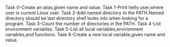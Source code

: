 Task 0-Create an alias,given name and value.
Task 1-Print hello user,where user is current Linux user.
Task 2-Add named directory to the PATH.Named directory should be last directory shell looks into when looking for a program.
Task 3-Count the number of directories in the PATH.
Task 4-List environment variables.
Task 5-List all local variables,environment variables,and functions.
Task 6-Create a new local variable,given name and value.
